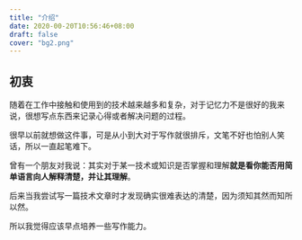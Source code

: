 ```yaml
---
title: "介绍"
date: 2020-00-20T10:56:46+08:00
draft: false
cover: "bg2.png"
---
```


## 初衷

随着在工作中接触和使用到的技术越来越多和复杂，对于记忆力不是很好的我来说，很想写点东西来记录心得或者解决问题的过程。

很早以前就想做这件事，可是从小到大对于写作就很排斥，文笔不好也怕别人笑话，所以一直起笔难下。

曾有一个朋友对我说：其实对于某一技术或知识是否掌握和理解**就是看你能否用简单语言向人解释清楚，并让其理解**。

后来当我尝试写一篇技术文章时才发现确实很难表达的清楚，因为须知其然而知所以然。

所以我觉得应该早点培养一些写作能力。
